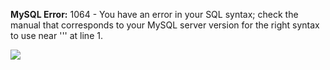 **MySQL Error:** 1064 - You have an error in your SQL syntax; check the manual that corresponds to your MySQL server version for the right syntax to use near ''' at line 1. 

![](https://gist.githubusercontent.com/splitline/a930e958a47515ec0c0f0387a8d58f5b/raw/1a489407cb52efb61c7b520889dc10f2b8d0d970/api.svg)
